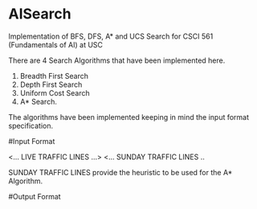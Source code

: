 # AISearch
Implementation of BFS, DFS, A* and UCS Search for CSCI 561 (Fundamentals of AI) at USC

There are 4 Search Algorithms that have been implemented here.

1. Breadth First Search
2. Depth First Search
3. Uniform Cost Search
4. A* Search.

The algorithms have been implemented keeping in mind the input format specification. 

#Input Format

<ALGO>
<START STATE>
<GOAL STATE>
<NUMBER OF LIVE TRAFFIC LINES>
<... LIVE TRAFFIC LINES ...>
<NUMBER OF SUNDAY TRAFFIC LINES>
<... SUNDAY TRAFFIC LINES ..

SUNDAY TRAFFIC LINES provide the heuristic to be used for the A* Algorithm.

#Output Format
<STATE>
<ACCUMULATED TRAVEL TIME FROM START STATE UNTIL NEXT NODE>
